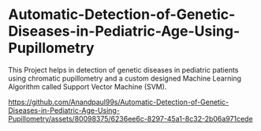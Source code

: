 # Automatic-Detection-of-Genetic-Diseases-in-Pediatric-Age-Using-Pupillometry
This Project helps in detection of genetic diseases in pediatric patients using chromatic pupillometry and a custom designed Machine Learning Algorithm called Support Vector Machine (SVM).


https://github.com/Anandpaul99s/Automatic-Detection-of-Genetic-Diseases-in-Pediatric-Age-Using-Pupillometry/assets/80098375/6236ee6c-8297-45a1-8c32-2b06a971cede

